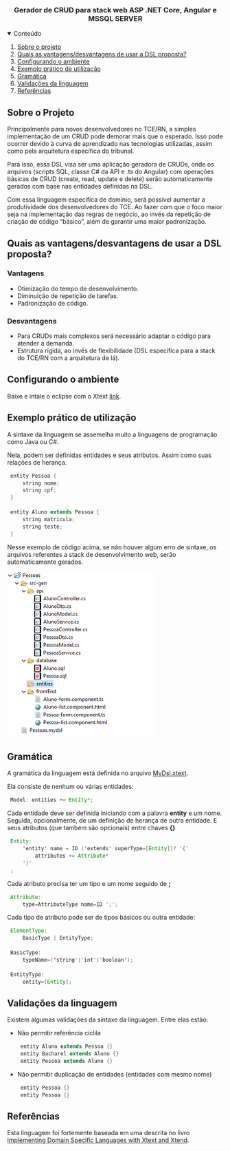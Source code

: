 <br />

  <h3 align="center">Gerador de CRUD para stack web ASP .NET Core, Angular e MSSQL SERVER</h3>
</p>



<!-- TABLE OF CONTENTS -->
<details open="open">
  <summary>Conteúdo</summary>
  <ol>
    <li>
      <a href="#sobre-o-projeto">Sobre o projeto</a>
    </li>
    <li>
      <a href="#Quais as vantagens/desvantagens de usar a DSL proposta?">Quais as vantagens/desvantagens de usar a DSL proposta?</a>
    </li>
    <li><a href="#Configurando o ambiente">Configurando o ambiente</a></li>
    <li><a href="#Exemplo prático de utilização">Exemplo prático de utilização</a></li>
    <li><a href="#Gramática">Gramática</a></li>
    <li><a href="#Validações da linguagem">Validações da linguagem</a></li>
    <li><a href="#Referências">Referências</a></li>
  </ol>
</details>



<!-- ABOUT THE PROJECT -->
## Sobre o Projeto

Principalmente para novos desenvolvedores no TCE/RN, a simples implementação de um CRUD pode demorar mais que o esperado. Isso pode ocorrer devido à curva de aprendizado nas tecnologias utilizadas, assim como pela arquitetura específica do tribunal.

Para isso, essa DSL visa ser uma aplicação geradora de CRUDs, onde os arquivos (scripts SQL, classe C# da API e .ts do Angular) com operações básicas de CRUD (create, read, update e delete) serão automaticamente gerados com base nas entidades definidas na DSL.

Com essa linguagem específica de domínio, será possível aumentar a produtividade dos desenvolvedores  do TCE. Ao fazer com que o foco maior seja na implementação das regras de negócio, ao invés da repetição de criação de código “básico”, além de garantir uma maior padronização.

## Quais as vantagens/desvantagens de usar a DSL proposta?

### Vantagens
* Otimização do tempo de desenvolvimento.
* Diminuição de repetição de tarefas.
* Padronização de código.

### Desvantagens
* Para CRUDs mais complexos será necessário adaptar o código para atender a demanda.
* Estrutura rígida, ao invés de flexibilidade (DSL específica para a stack do TCE/RN com a arquitetura de lá).


<!-- GETTING STARTED -->
## Configurando o ambiente

Baixe e intale o eclipse com o Xtext [link](https://projects.eclipse.org/projects/modeling.tmf.xtext/downloads).


## Exemplo prático de utilização

A sintaxe da linguagem se assemelha muito a linguagens de programação como Java ou C#.

Nela, podem ser definidas entidades e seus atributos. Assim como suas relações de herança.

   ```java
    entity Pessoa {
        string nome;
        string cpf;
    }

    entity Aluno extends Pessoa {
        string matricula;
        string teste;
    }
   ```

Nesse exemplo de código acima, se não houver algum erro de sintaxe, os arquivos referentes a stack de desenvolvimento web, serão automaticamente gerados.

![alt text](/images/arquivos-gerados.png)

## Gramática

A gramática da linguagem está definida no arquivo [MyDsl.xtext](/src/org/xtext/example/mydsl/MyDsl.xtext).

Ela consiste de nenhum ou várias entidades:

   ```java
    Model: entities += Entity*;
   ```
Cada entidade deve ser definida iniciando com a palavra **entity** e um nome. Seguida, opcionalmente, de um definição de herança de outra entidade. E seus atributos (que também são opcionais) entre chaves **{}**

   ```java
    Entity:
        'entity' name = ID ('extends' superType=[Entity])? '{'
            attributes += Attribute*
        '}'
    ;
   ```

Cada atributo precisa ter um tipo e um nome seguido de **;**

   ```java
    Attribute:
	    type=AttributeType name=ID ';';
   ```

Cada tipo de atributo pode ser de tipos básicos ou outra entidade:

   ```java
    ElementType:
	    BasicType | EntityType;

    BasicType:
	    typeName=('string'|'int'|'boolean');

    EntityType:
	    entity=[Entity];
   ```


## Validações da linguagem

Existem algumas validações da sintaxe da linguagem. Entre elas estão:

* Não permitir referência cíclila

   ```java
    entity Aluno extends Pessoa {}
    entity Bacharel extends Aluno {}
    entity Pessoa extends Aluno {}
   ```

* Não permitir duplicação de entidades (entidades com mesmo nome)

   ```java
    entity Pessoa {}
    entity Pessoa {}    
   ```

## Referências

Esta linguagem foi fortemente baseada em uma descrita no livro [Implementing Domain Specific Languages with Xtext and Xtend](https://www.amazon.com.br/Implementing-Domain-Specific-Languages-Xtext-Xtend-ebook/dp/B01CSLI6HM).



